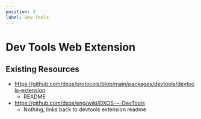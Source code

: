 ```yaml
---
position: 3
label: Dev Tools
---
```


# Dev Tools Web Extension

## Existing Resources

- https://github.com/dxos/protocols/blob/main/packages/devtools/devtools-extension
  - README
- https://github.com/dxos/eng/wiki/DXOS-~-DevTools
  - Nothing, links back to devtools extension readme
